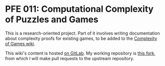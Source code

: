 # PFE 011: Computational Complexity of Puzzles and Games

This is a research-oriented project.
Part of it involves writing documentation about complexity proofs for existing games, to be added to the [Complexity of Games wiki](https://www.isnphard.com/).

This wiki's content is hosted [on GitLab](https://gitlab.com/steven3k/complexity-of-games).
My working repository is [this fork](https://gitlab.com/a-gn/complexity-of-games), from which I will make pull requests to the upstream repository.
